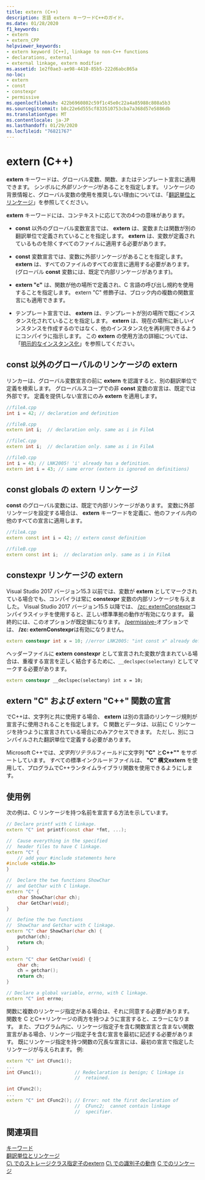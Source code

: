```yaml
---
title: extern (C++)
description: 言語 extern キーワードC++のガイド。
ms.date: 01/28/2020
f1_keywords:
- extern
- extern_CPP
helpviewer_keywords:
- extern keyword [C++], linkage to non-C++ functions
- declarations, external
- external linkage, extern modifier
ms.assetid: 1e2f0ae3-ae98-4410-85b5-222d6abc865a
no-loc:
- extern
- const
- constexpr
- permissive
ms.openlocfilehash: 422b6960802c59f1c45e0c22a4a85988c808a5b3
ms.sourcegitcommit: b8c22e6d555cf833510753cba7a368d57e5886db
ms.translationtype: MT
ms.contentlocale: ja-JP
ms.lasthandoff: 01/29/2020
ms.locfileid: "76821767"
---
```

# <a name="opno-locextern-c"></a>extern (C++)

**extern** キーワードは、グローバル変数、関数、またはテンプレート宣言に適用できます。 シンボルに*外部リンケージ*があることを指定します。 リンケージの背景情報と、グローバル変数の使用を推奨しない理由については、「[翻訳単位とリンケージ](program-and-linkage-cpp.md)」を参照してください。

**extern** キーワードには、コンテキストに応じて次の4つの意味があります。

- **const** 以外のグローバル変数宣言では、 **extern** は、変数または関数が別の翻訳単位で定義されていることを指定します。 **extern** は、変数が定義されているものを除くすべてのファイルに適用する必要があります。

- **const** 変数宣言では、変数に外部リンケージがあることを指定します。 **extern** は、すべてのファイルのすべての宣言に適用する必要があります。 (グローバル **const** 変数には、既定で内部リンケージがあります)。

- **extern "c"** は、関数が他の場所で定義され、C 言語の呼び出し規約を使用することを指定します。 extern "C" 修飾子は、ブロック内の複数の関数宣言にも適用できます。

- テンプレート宣言では、 **extern** は、テンプレートが別の場所で既にインスタンス化されていることを指定します。 **extern** は、現在の場所に新しいインスタンスを作成するのではなく、他のインスタンス化を再利用できるようにコンパイラに指示します。 この **extern** の使用方法の詳細については、「[明示的なインスタンス化](explicit-instantiation.md)」を参照してください。

## <a name="opno-locextern-linkage-for-non-opno-locconst-globals"></a>const 以外のグローバルのリンケージの extern

リンカーは、グローバル変数宣言の前に **extern** を認識すると、別の翻訳単位で定義を検索します。 グローバルスコープでの非 **const** 変数の宣言は、既定では外部です。 定義を提供しない宣言にのみ **extern** を適用します。

```cpp
//fileA.cpp
int i = 42; // declaration and definition

//fileB.cpp
extern int i;  // declaration only. same as i in FileA

//fileC.cpp
extern int i;  // declaration only. same as i in FileA

//fileD.cpp
int i = 43; // LNK2005! 'i' already has a definition.
extern int i = 43; // same error (extern is ignored on definitions)
```

## <a name="opno-locextern-linkage-for-opno-locconst-globals"></a>const globals の extern リンケージ

**const** のグローバル変数には、既定で内部リンケージがあります。 変数に外部リンケージを設定する場合は、 **extern** キーワードを定義に、他のファイル内の他のすべての宣言に適用します。

```cpp
//fileA.cpp
extern const int i = 42; // extern const definition

//fileB.cpp
extern const int i;  // declaration only. same as i in FileA
```

## <a name="opno-locextern-opno-locconstexpr-linkage"></a>constexpr リンケージの extern

Visual Studio 2017 バージョン15.3 以前では、変数が **extern** としてマークされている場合でも、コンパイラは常に **constexpr** 変数の内部リンケージを与えました。 Visual Studio 2017 バージョン15.5 以降では、 [/zc: externConstexpr](../build/reference/zc-externconstexpr.md)コンパイラスイッチを使用すると、正しい標準準拠の動作が有効になります。 最終的には、このオプションが既定値になります。 [/permissive-](../build/reference/permissive-standards-conformance.md)オプションでは、 **/zc: externConstexpr**は有効になりません。

```cpp
extern constexpr int x = 10; //error LNK2005: "int const x" already defined
```

ヘッダーファイルに **extern** **constexpr** として宣言された変数が含まれている場合は、重複する宣言を正しく結合するために、`__declspec(selectany)` としてマークする必要があります。

```cpp
extern constexpr __declspec(selectany) int x = 10;
```

## <a name="opno-locextern-c-and-opno-locextern-c-function-declarations"></a>extern "C" および extern "C++" 関数の宣言

でC++は、文字列と共に使用する場合、 **extern** は別の言語のリンケージ規則が宣言子に使用されることを指定します。 C 関数とデータは、以前に C リンケージを持つように宣言されている場合にのみアクセスできます。 ただし、別にコンパイルされた翻訳単位で定義する必要があります。

Microsoft C++では、*文字列リテラル*フィールドに文字列 **"C"** と**C++""** をサポートしています。 すべての標準インクルードファイルは、 **"C" 構文extern** を使用して、プログラムでC++ランタイムライブラリ関数を使用できるようにします。

## <a name="example"></a>使用例

次の例は、C リンケージを持つ名前を宣言する方法を示しています。

```cpp
// Declare printf with C linkage.
extern "C" int printf(const char *fmt, ...);

//  Cause everything in the specified
//  header files to have C linkage.
extern "C" {
    // add your #include statements here
#include <stdio.h>
}

//  Declare the two functions ShowChar
//  and GetChar with C linkage.
extern "C" {
    char ShowChar(char ch);
    char GetChar(void);
}

//  Define the two functions
//  ShowChar and GetChar with C linkage.
extern "C" char ShowChar(char ch) {
    putchar(ch);
    return ch;
}

extern "C" char GetChar(void) {
    char ch;
    ch = getchar();
    return ch;
}

// Declare a global variable, errno, with C linkage.
extern "C" int errno;
```

関数に複数のリンケージ指定がある場合は、それに同意する必要があります。 関数を C とC++リンケージの両方を持つように宣言すると、エラーになります。 また、プログラム内に、リンケージ指定子を含む関数宣言と含まない関数宣言がある場合、リンケージ指定子を含む宣言を最初に記述する必要があります。 既にリンケージ指定を持つ関数の冗長な宣言には、最初の宣言で指定したリンケージが与えられます。 例:

```cpp
extern "C" int CFunc1();
...
int CFunc1();            // Redeclaration is benign; C linkage is
                         //  retained.

int CFunc2();
...
extern "C" int CFunc2(); // Error: not the first declaration of
                         //  CFunc2;  cannot contain linkage
                         //  specifier.
```

## <a name="see-also"></a>関連項目

[キーワード](../cpp/keywords-cpp.md)\
[翻訳単位とリンケージ](program-and-linkage-cpp.md)\
[C\ でのストレージクラス指定子のextern](../c-language/extern-storage-class-specifier.md)
[C\ での識別子の動作](../c-language/behavior-of-identifiers.md)
[C でのリンケージ](../c-language/linkage.md)
